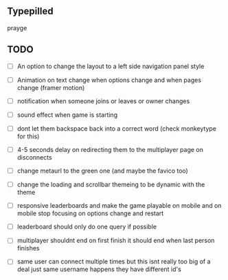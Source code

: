 ## Typepilled

prayge

## TODO
- [ ] An option to change the layout to a left side navigation panel style

- [ ] Animation on text change when options change and when pages change (framer motion)

- [ ] notification when someone joins or leaves or owner changes

- [ ] sound effect when game is starting

- [ ] dont let them backspace back into a correct word (check monkeytype for this)

- [ ] 4-5 seconds delay on redirecting them to the multiplayer page on disconnects

- [ ] change metaurl to the green one (and maybe the favico too)

- [ ] change the loading and scrollbar themeing to be dynamic with the theme

- [ ] responsive leaderboards and make the game playable on mobile and on mobile stop focusing on options change and restart

- [ ] leaderboard should only do one query if possible

- [ ] multiplayer shouldnt end on first finish it should end when last person finishes

- [ ] same user can connect multiple times but this isnt really too big of a deal just same username happens they have different id's



